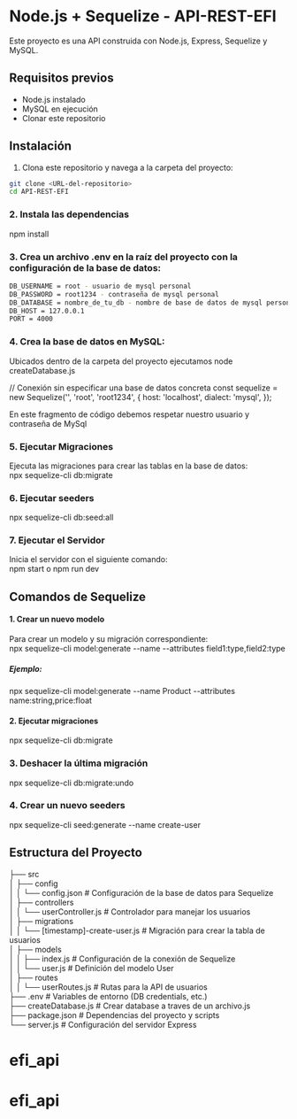 # Node.js + Sequelize - API-REST-EFI

Este proyecto es una API construida con Node.js, Express, Sequelize y MySQL.

## Requisitos previos

- Node.js instalado
- MySQL en ejecución
- Clonar este repositorio

## Instalación

1. Clona este repositorio y navega a la carpeta del proyecto:

```bash
git clone <URL-del-repositorio>
cd API-REST-EFI
```

### 2. Instala las dependencias
npm install

### 3. Crea un archivo .env en la raíz del proyecto con la configuración de la base de datos:
```bash
DB_USERNAME = root - usuario de mysql personal  
DB_PASSWORD = root1234 - contraseña de mysql personal  
DB_DATABASE = nombre_de_tu_db - nombre de base de datos de mysql personal   
DB_HOST = 127.0.0.1    
PORT = 4000   
```

### 4. Crea la base de datos en MySQL:
Ubicados dentro de la carpeta del proyecto ejecutamos node createDatabase.js

// Conexión sin especificar una base de datos concreta
const sequelize = new Sequelize('', 'root', 'root1234', {
    host: 'localhost',
    dialect: 'mysql',
});

En este fragmento de código debemos respetar nuestro usuario y contraseña de MySql

### 5. Ejecutar Migraciones  
Ejecuta las migraciones para crear las tablas en la base de datos:  
npx sequelize-cli db:migrate  

### 6. Ejecutar seeders
npx sequelize-cli db:seed:all

### 7. Ejecutar el Servidor  
Inicia el servidor con el siguiente comando:  
npm start o npm run dev  



## Comandos de Sequelize
#### 1. Crear un nuevo modelo  
Para crear un modelo y su migración correspondiente:  
npx sequelize-cli model:generate --name <ModelName> --attributes field1:type,field2:type  

##### Ejemplo:   
npx sequelize-cli model:generate --name Product --attributes name:string,price:float

#### 2. Ejecutar migraciones  
npx sequelize-cli db:migrate

### 3. Deshacer la última migración  
npx sequelize-cli db:migrate:undo

### 4. Crear un nuevo seeders
npx sequelize-cli seed:generate --name create-user

## Estructura del Proyecto
├── src  
│   ├── config  
│   │   └── config.json            # Configuración de la base de datos para Sequelize  
│   ├── controllers  
│   │   └── userController.js      # Controlador para manejar los usuarios  
│   ├── migrations  
│   │   └── [timestamp]-create-user.js  # Migración para crear la tabla de usuarios  
│   ├── models  
│   │   ├── index.js               # Configuración de la conexión de Sequelize  
│   │   └── user.js                # Definición del modelo User  
│   ├── routes  
│   │   └── userRoutes.js          # Rutas para la API de usuarios  
├── .env                           # Variables de entorno (DB credentials, etc.)  
├── createDatabase.js              # Crear database a traves de un archivo.js  
├── package.json                   # Dependencias del proyecto y scripts  
└── server.js                      # Configuración del servidor Express  



# efi_api
# efi_api
